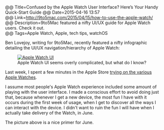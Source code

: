 @@ Title=Confused by the Apple Watch User Interface? Here’s Your Handy Quick-Start Guide 
@@ Date=2015-04-16 13:57  
@@ Link=http://9to5mac.com/2015/04/15/how-to-use-the-apple-watch/  
@@ Description=9to5Mac featured a nifty UI/UX guide for Apple Watch users. Check it out.  
@@ Tags=Apple Watch, Apple, tech tips, watchOS  

Ben Lovejoy, writing for 9to5Mac, recently featured a nifty infographic detailing the UI/UX navigation/hierarchy of Apple Watch:

<figure>
	<a class="nohover" href="http://9to5mac.com/2015/04/15/how-to-use-the-apple-watch/">
		<img class="jpg" src="http://i.imgur.com/FnNZzUG.jpg" alt="Apple Watch UI">
	</a>
	<figcaption>Apple Watch UI seems overly complicated, but what do I know?</figcaption>
</figure>

Last week, I spent a few minutes in the Apple Store [trying on the various Apple Watches][theoveranalyzed]. 

I assume most people's Apple Watch experience included some amount of playing with the user interface. I made a conscious effort to avoid doing just that, because whenever I get a new device, the most fun I have with it occurs during the first week of usage, when I get to discover all the ways I can interact with the device. I didn't want to ruin the fun I will have when I actually take delivery of the Watch, in June.

The picture above is a nice primer for June.

[theoveranalyzed]: /2015/4/10/my-apple-watch-try-on-session-and-that-keyboard
